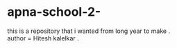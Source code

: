 # apna-school-2-
this is a repository that i wanted from long year to make .
<br>
author = Hitesh kalelkar .

